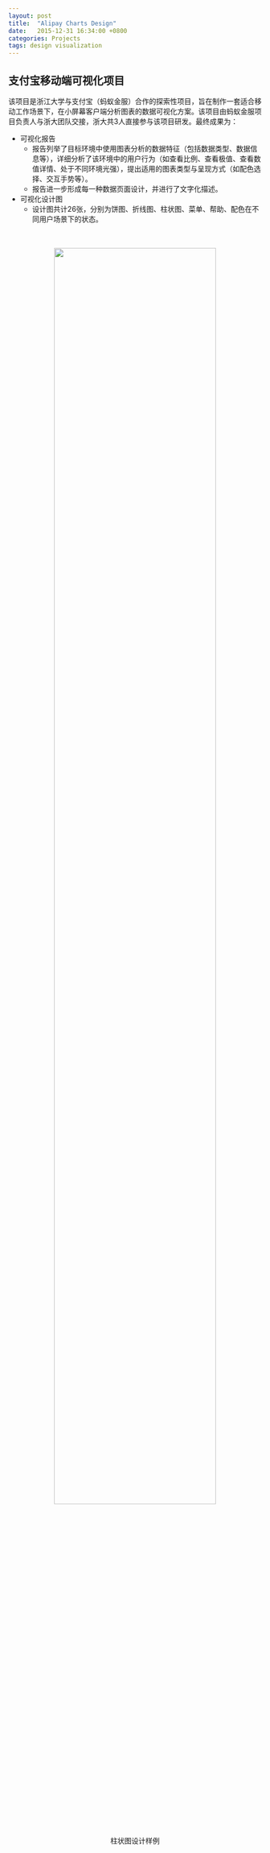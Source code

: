 ```yaml
---
layout: post
title:  "Alipay Charts Design"
date:   2015-12-31 16:34:00 +0800
categories: Projects
tags: design visualization
---
```


## 支付宝移动端可视化项目

该项目是浙江大学与支付宝（蚂蚁金服）合作的探索性项目，旨在制作一套适合移动工作场景下，在小屏幕客户端分析图表的数据可视化方案。该项目由蚂蚁金服项目负责人与浙大团队交接，浙大共3人直接参与该项目研发。最终成果为：
* 可视化报告
	* 报告列举了目标环境中使用图表分析的数据特征（包括数据类型、数据信息等），详细分析了该环境中的用户行为（如查看比例、查看极值、查看数值详情、处于不同环境光强），提出适用的图表类型与呈现方式（如配色选择、交互手势等）。
	* 报告进一步形成每一种数据页面设计，并进行了文字化描述。
* 可视化设计图
	* 设计图共计26张，分别为饼图、折线图、柱状图、菜单、帮助、配色在不同用户场景下的状态。

<br/>
<br/>
<div align="center">
<img src="{{ site.url }}/assets/2016-12-01-Alipay-Charts-Design/example-01.jpg" width="80%" />

<br/>
<br/>
<br/>
柱状图设计样例

</div>
<br/>


